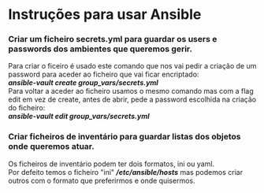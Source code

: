 # Instruções para usar Ansible

### Criar um ficheiro secrets.yml para guardar os users e passwords dos ambientes que queremos gerir.
Para criar o ficeiro é usado este comando que nos vai pedir a criação de um password para aceder ao ficheiro que vai ficar encriptado:  
***ansible-vault create group_vars/secrets.yml***  
Para voltar a aceder ao ficheiro usamos o mesmo comando mas com a flag edit em vez de create, antes de abrir, pede a password escolhida na criação do ficheiro:  
***ansible-vault edit group_vars/secrets.yml***

### Criar ficheiros de inventário para guardar listas dos objetos onde queremos atuar.
Os ficheiros de inventário podem ter dois formatos, ini ou yaml.  
Por defeito temos o ficheiro "ini" ***/etc/ansible/hosts*** mas podemos criar outros com o formato que preferirmos e onde quisermos.

###
